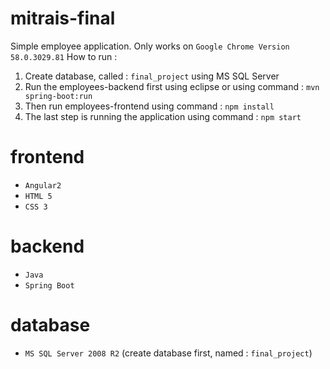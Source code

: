 # mitrais-final
Simple employee application. Only works on `Google Chrome Version 58.0.3029.81`
How to run : 
 1. Create database, called : `final_project` using MS SQL Server
 2. Run the employees-backend first using eclipse or using command : `mvn spring-boot:run`
 3. Then run employees-frontend using command : `npm install`
 4. The last step is running the application using command : `npm start`
# frontend
 - `Angular2`
 - `HTML 5`
 - `CSS 3`

# backend
 - `Java`
 - `Spring Boot`
 
# database
 - `MS SQL Server 2008 R2` (create database first, named : `final_project`)
